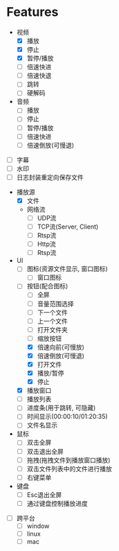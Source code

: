 # Features

- 视频
  - [x] 播放
  - [x] 停止
  - [x] 暂停/播放
  - [ ] 倍速快进
  - [ ] 倍速快退
  - [ ] 跳转
  - [ ] 硬解码
- 音频
  - [ ] 播放
  - [ ] 停止
  - [ ] 暂停/播放
  - [ ] 倍速快进
  - [ ] 倍速倒放(可慢退)
- [ ] 字幕
- [ ] 水印
- [ ] 日志封装重定向保存文件
- 播放源
  - [x] 文件
  - 网络流
    - [ ] UDP流
    - [ ] TCP流(Server, Client)
    - [ ] Rtsp流
    - [ ] Http流
    - [ ] Rtsp流
- UI
  - [ ] 图标(资源文件显示, 窗口图标)
    - [ ] 窗口图标
  - [ ] 按钮(配合图标)
    - [ ] 全屏
    - [ ] 音量范围选择
    - [ ] 下一个文件
    - [ ] 上一个文件
    - [ ] 打开文件夹
    - [ ] 缩放按钮
    - [x] 倍速向前(可慢放)
    - [x] 倍速倒放(可慢退)
    - [x] 打开文件
    - [x] 播放/暂停
    - [x] 停止
  - [x] 播放窗口
  - [ ] 播放列表
  - [ ] 进度条(用于跳转, 可隐藏)
  - [ ] 时间显示(00:00:10/01:20:35)
  - [ ] 文件名显示
- 鼠标
  - [ ] 双击全屏
  - [ ] 双击退出全屏
  - [ ] 拖拽(拖拽文件到播放窗口播放)
  - [ ] 双击文件列表中的文件进行播放
  - [ ] 右键菜单
- 键盘
  - [ ] Esc退出全屏
  - [ ] 通过键盘控制播放进度
- [ ] 跨平台
  - [ ] window
  - [ ] linux
  - [ ] mac